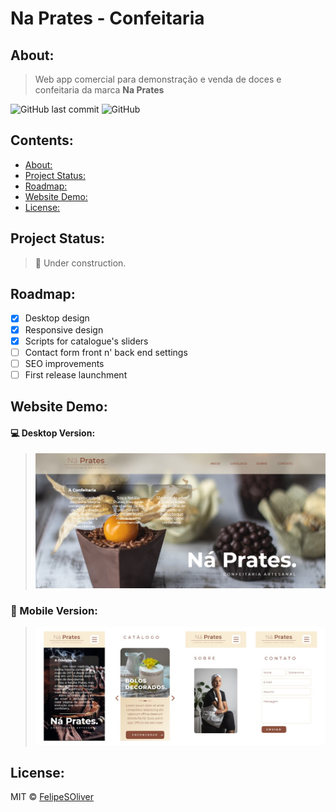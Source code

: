 # Na Prates - Confeitaria

## About:

> Web app comercial para demonstração e venda de doces e confeitaria da marca **Na Prates**

![GitHub last commit](https://img.shields.io/github/last-commit/felipesoliver/naprates-confeitaria?color=lightblue&style=for-the-badge)
![GitHub](https://img.shields.io/github/license/felipesoliver/naprates-confeitaria?color=lightblue&logoColor=l&style=for-the-badge)

## Contents:

* [About:](#about)
* [Project Status:](#project-status)
* [Roadmap:](#roadmap)
* [Website Demo:](#website-demo)
* [License:](#license)

## Project Status:

> :construction: Under construction.

## Roadmap:

- [x] Desktop design
- [x] Responsive design
- [x] Scripts for catalogue's sliders  
- [ ] Contact form front n' back end settings
- [ ] SEO improvements
- [ ] First release launchment

## Website Demo:

#### :computer: Desktop Version:

> ![Desktop Version](/assets/01.jpg)

### :iphone: Mobile Version:

> ![Mobile Version](/assets/06.jpg)

## License:

MIT © [FelipeSOliver](/LICENSE.md)
